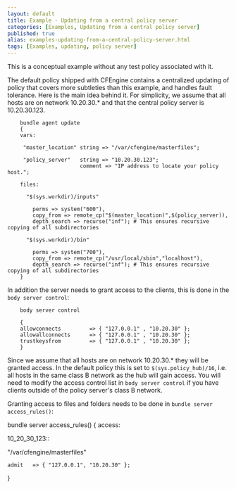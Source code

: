 ```yaml
---
layout: default
title: Example - Updating from a central policy server
categories: [Examples, Updating from a central policy server]
published: true
alias: examples-updating-from-a-central-policy-server.html
tags: [Examples, updating, policy server]
---
```


This is a conceptual example without any test policy associated with it.

The default policy shipped with CFEngine contains a centralized updating of policy that
covers more subtleties than this example, and handles fault tolerance. Here is the main
idea behind it. For simplicity, we assume that all hosts are on network 10.20.30.* and that
the central policy server is 10.20.30.123.

```cf3
    bundle agent update
    {
    vars:

     "master_location" string => "/var/cfengine/masterfiles";

     "policy_server"   string => "10.20.30.123";
                       comment => "IP address to locate your policy host.";

    files:

      "$(sys.workdir)/inputs" 

        perms => system("600"),
        copy_from => remote_cp("$(master_location)",$(policy_server)),
        depth_search => recurse("inf"); # This ensures recursive copying of all subdirectories

      "$(sys.workdir)/bin" 

        perms => system("700"),
        copy_from => remote_cp("/usr/local/sbin","localhost"),
        depth_search => recurse("inf"); # This ensures recursive copying of all subdirectories
    }
```

In addition the server needs to grant access to the clients, this is done in the `body server control`:

```cf3
    body server control

    {
    allowconnects         => { "127.0.0.1" , "10.20.30" };
    allowallconnects      => { "127.0.0.1" , "10.20.30" };
    trustkeysfrom         => { "127.0.0.1" , "10.20.30" };
    }
```

Since we assume that all hosts are on network 10.20.30.* they will be granted access. In the default policy this is set to `$(sys.policy_hub)/16`, i.e. all hosts in the same class B network as the hub will gain access. You will need to modify the access control list in `body server control` if you have clients outside of the policy server's class B network.

Granting access to files and folders needs to be done in `bundle server access_rules()`:

bundle server access_rules()
{
access:

 10_20_30_123::

  "/var/cfengine/masterfiles"

    admit   => { "127.0.0.1", "10.20.30" };
}


